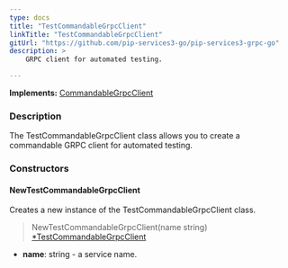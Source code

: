 ```yaml
---
type: docs
title: "TestCommandableGrpcClient"
linkTitle: "TestCommandableGrpcClient"
gitUrl: "https://github.com/pip-services3-go/pip-services3-grpc-go"
description: > 
    GRPC client for automated testing.

---
```


**Implements:** [CommandableGrpcClient](../../clients/commandable_grpc_client)


### Description

The TestCommandableGrpcClient class allows you to create a commandable GRPC client for automated testing.

### Constructors

#### NewTestCommandableGrpcClient
Creates a new instance of the TestCommandableGrpcClient class.

> NewTestCommandableGrpcClient(name string) [*TestCommandableGrpcClient]()

- **name**: string - a service name.

